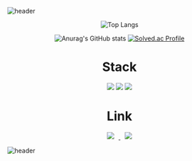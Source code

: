  ![header](https://capsule-render.vercel.app/api?type=waving&color=gradient&height=300&text=Been1118&fontSize=90)
 
 
<div align="center">
 
![Top Langs](https://github-readme-stats.vercel.app/api/top-langs/?username=been1118&layout=compact&theme=omni)
 
![Anurag's GitHub stats](https://github-readme-stats.vercel.app/api?username=been1118&show_icons=true&theme=radical)
 [![Solved.ac Profile](http://mazassumnida.wtf/api/v2/generate_badge?boj=a9150363a)](https://solved.ac/a9150363a/)

<div>
    <h1 align="center"> Stack </h1>
    <img src="https://img.shields.io/badge/Java-007396?style=flat-square&logo=Java&logoColor=white"/>
    <img src="https://img.shields.io/badge/Spring-6DB33F?style=flat-square&logo=Spring&logoColor=white">
    <img src="https://img.shields.io/badge/SpringBoot-6DB33F?style=flat-square&logo=SpringBoot&logoColor=white">
</div>
</div>

<h1 align="center"> Link </h1>
<div align="center">
<a href="https://www.instagram.com/dsin_18/">
    <img 
        src="http://img.shields.io/badge/-Instagram-black?style=flat&logo=Instagram&link=https://instagram.com/alpox.dev/"
        style="height : auto; margin-left : 10px; margin-right : 10px;"/>
</a>
<a href="https://eastlight0418.tistory.com/">
    <img 
        src="http://img.shields.io/badge/-Tech%20Blog-655ced?style=flat&logo=github&link=https://alpox.kr"
        style="height : auto; margin-left : 10px; margin-right : 10px;"/>
</a>
 </div>





![header](https://capsule-render.vercel.app/api?type=waving&color=gradient&height=100&section=footer&fontSize=90)
